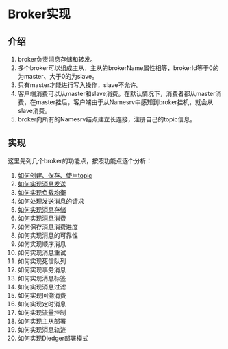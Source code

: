 # Broker实现

## 介绍
1. broker负责消息存储和转发。
2. 多个broker可以组成主从，主从的brokerName属性相等，brokerId等于0的为master、大于0的为slave。
3. 只有master才能进行写入操作，slave不允许。
4. 客户端消费可以从master和slave消费。在默认情况下，消费者都从master消费，在master挂后，客户端由于从Namesrv中感知到broker挂机，就会从slave消费。
5. broker向所有的Namesrv结点建立长连接，注册自己的topic信息。

## 实现
这里先列几个broker的功能点，按照功能点逐个分析：
1. [如何创建、保存、使用topic](../my_doc/broker/如何创建、保存、使用topic.md)
2. [如何实现消息发送](../my_doc/client/如何实现消息发送.md)
3. [如何实现负载均衡](../my_doc/client/如何实现负载均衡.md)
4. 如何处理发送消息的请求
5. [如何实现消息存储](../my_doc/client/如何实现消息存储.md)
6. [如何实现消息消费](../my_doc/client/如何实现消息消费.md)
7. 如何保存消息消费进度
8. 如何实现消息的可靠性
9. 如何实现顺序消息
10. 如何实现消息重试
11. 如何实现死信队列
12. 如何实现事务消息
13. 如何实现消息标签
14. 如何实现消息过滤
15. 如何实现回溯消费
16. 如何实现定时消息
17. 如何实现流量控制
18. 如何实现主从部署
19. 如何实现消息轨迹
20. 如何实现Dledger部署模式

